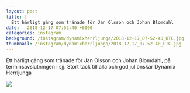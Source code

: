 ```yaml
---
layout: post
title: |
  Ett härligt gäng som tränade för Jan Olsson och Johan Blomdahl
date:   2018-12-17 07:52:40 +0000
categories: instagram
background: /instagram/dynamixherrljunga/2018-12-17_07-52-40_UTC.jpg
thumbnail: /instagram/dynamixherrljunga/2018-12-17_07-52-40_UTC.jpg
---
```

Ett härligt gäng som tränade för Jan Olsson och Johan Blomdahl, på terminsavslutningen i sjj. Stort tack till alla och god jul önskar Dynamix Herrljunga 



<img src='/www-dynamix-herrljunga/instagram/dynamixherrljunga/2018-12-17_07-52-40_UTC.jpg' class='img-fluid' />
